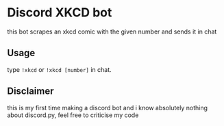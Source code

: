 # Discord XKCD bot
this bot scrapes an xkcd comic with the given number and sends it in chat
## Usage
type `!xkcd` or `!xkcd [number]` in chat.
## Disclaimer
this is my first time making a discord bot and i know absolutely nothing about discord.py, feel free to criticise my code